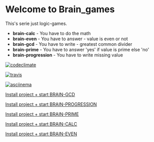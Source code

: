 # Welcome to Brain_games
This's serie just logic-games.
* **brain-calc** - You have to do the math
* **brain-even** - You have to answer - value is even or not
* **brain-gcd** - You have to write - greatest common divider
* **brain-prime** - You have to answer 'yes' if value is prime else 'no'
* **brain-progression** - You have to write missing value


[![codeclimate](https://api.codeclimate.com/v1/badges/09ee5bb16440441d140e/maintainability)](https://codeclimate.com/github/AlexeyDanilov/php-project-lvl1/maintainability)

[![travis](https://www.smartfile.com/blog/wp-content/uploads/2015/05/logo-travisci-wide1.jpg)](https://travis-ci.org/AlexeyDanilov/php-project-lvl1.png?branch=master,staging,production)

[![asciinema](http://louis.hatier.me/blog/wp-content/uploads/2018/08/logo-asciinema.png)](https://asciinema.org/connect/3ecfcce4-732e-4f0a-aedd-03174dad7a46)

[Install project + start BRAIN-GCD](https://asciinema.org/a/hZk9AOhbZbR4pbnKmoOMUwQfb)

[Install project + start BRAIN-PROGRESSION](https://asciinema.org/a/gi7UsgGDfEoxFWfvjo0QP7cQQ)

[Install project + start BRAIN-PRIME](https://asciinema.org/a/2jryGyt6Vk0tF4fJP6yLT0kih)

[Install project + start BRAIN-CALC](https://asciinema.org/a/wh8zYgEGa594kK1lzJ9EUjedB)

[Install project + start BRAIN-EVEN](https://asciinema.org/a/GItaPVWAiEKs3x8s2493LishQ)


